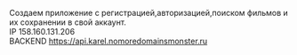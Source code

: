 Создаем приложение с регистрацией,авторизацией,поиском фильмов и их сохранении в свой аккаунт.  
IP 158.160.131.206  
BACKEND https://api.karel.nomoredomainsmonster.ru

